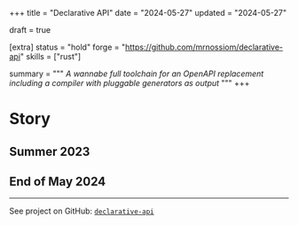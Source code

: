 +++
title = "Declarative API"
date = "2024-05-27"
updated = "2024-05-27"

draft = true

[extra]
status = "hold"
forge = "https://github.com/mrnossiom/declarative-api"
skills = ["rust"]

summary = """
*A wannabe full toolchain for an OpenAPI replacement including a compiler with pluggable generators as output*
"""
+++

# Story

## Summer 2023

<!-- started right after LightOn -->

<!-- crawled through rustc src durring the whole summer -->

## End of May 2024

---

See project on GitHub: [`declarative-api`]

[`declarative-api`]: https://github.com/mrnossiom/declarative-api
